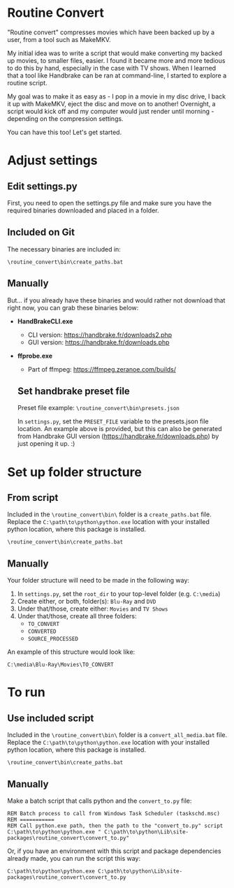 Routine Convert
==

"Routine convert" compresses movies which have been backed up by
a user, from a tool such as MakeMKV.

My initial idea was to write a script that would make converting my
backed up movies, to smaller files, easier.  I found it became more
and more tedious to do this by hand, especially in the case with
TV shows.  When I learned that a tool like Handbrake can be ran
at command-line, I started to explore a routine script.

My goal was to make it as easy as - I pop in a movie in my disc
drive, I back it up with MakeMKV, eject the disc and move on to
another!  Overnight, a script would kick off and my computer would
just render until morning - depending on the compression settings.

You can have this too!  Let's get started.


Adjust settings
==
Edit settings.py
--
First, you need to open the settings.py file and make sure you have the required binaries downloaded and placed in a folder.

Included on Git
--
The necessary binaries are included in:

    \routine_convert\bin\create_paths.bat

Manually
--
But... if you already have these binaries and would rather not download that right now, you can grab these binaries below:

* **HandBrakeCLI.exe**
    * CLI version:  https://handbrake.fr/downloads2.php
    * GUI version:  https://handbrake.fr/downloads.php
* **ffprobe.exe**
    * Part of ffmpeg: https://ffmpeg.zeranoe.com/builds/

   Set handbrake preset file
   --
   Preset file example:        `\routine_convert\bin\presets.json`
   
   In `settings.py`, set the `PRESET_FILE` variable to the presets.json file location.  An example above is provided, but this can also be generated from Handbrake GUI version (https://handbrake.fr/downloads.php) by just opening it up. :)

Set up folder structure
==

From script
--
Included in the `\routine_convert\bin\` folder is a `create_paths.bat` file.  Replace the `C:\path\to\python\python.exe` location with your installed python location, where this package is installed.

    \routine_convert\bin\create_paths.bat

Manually
--
Your folder structure will need to be made in the following way:
1.  In `settings.py`, set the `root_dir` to your top-level folder (e.g. `C:\media`)
2.  Create either, or both, folder(s): `Blu-Ray` and `DVD`
3.  Under that/those, create either: `Movies` and `TV Shows`
4.  Under that/those, create all three folders:
    * `TO_CONVERT`
    * `CONVERTED`
    * `SOURCE_PROCESSED`

An example of this structure would look like:

    C:\media\Blu-Ray\Movies\TO_CONVERT


To run
==

Use included script
--
Included in the `\routine_convert\bin\` folder is a `convert_all_media.bat` file.  Replace the `C:\path\to\python\python.exe` location with your installed python location, where this package is installed.

    \routine_convert\bin\create_paths.bat

Manually
--
Make a batch script that calls python and
the `convert_to.py` file:

    REM Batch process to call from Windows Task Scheduler (taskschd.msc)
    REM ===========
    REM Call python.exe path, then the path to the "convert_to.py" script
    C:\path\to\python\python.exe " C:\path\to\python\Lib\site-packages\routine_convert\convert_to.py"

Or, if you have an environment with this script and package
dependencies already made, you can run the script this way:

    C:\path\to\python\python.exe C:\path\to\python\Lib\site-packages\routine_convert\convert_to.py
